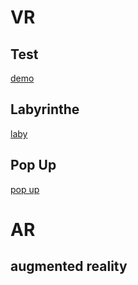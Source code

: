 # VR

## Test
  [demo](https://agathemrgl.github.io/vr/test/demo.html)

## Labyrinthe
  [laby](https://agathemrgl.github.io/vr/labyrinth/labyrinth.html)
## Pop Up
  [pop up](https://agathemrgl.github.io/vr/popup/scantest.html)
# AR

## augmented reality
